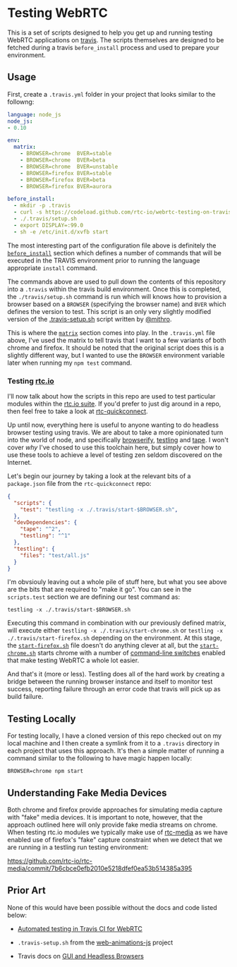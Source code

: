 # Testing WebRTC

This is a set of scripts designed to help you get up and running testing WebRTC applications on [travis](http://travis-ci.org). The scripts themselves are designed to be fetched during a travis `before_install` process and used to prepare your environment.

## Usage

First, create a `.travis.yml` folder in your project that looks similar to the followng:

```yaml
language: node_js
node_js:
- 0.10

env:
  matrix:
    - BROWSER=chrome  BVER=stable
    - BROWSER=chrome  BVER=beta
    - BROWSER=chrome  BVER=unstable
    - BROWSER=firefox BVER=stable
    - BROWSER=firefox BVER=beta
    - BROWSER=firefox BVER=aurora

before_install:
  - mkdir -p .travis
  - curl -s https://codeload.github.com/rtc-io/webrtc-testing-on-travis/tar.gz/master | tar -xz --strip-components=1 --directory .travis
  - ./.travis/setup.sh
  - export DISPLAY=:99.0
  - sh -e /etc/init.d/xvfb start
```

The most interesting part of the configuration file above is definitely the [`before_install`](http://docs.travis-ci.com/user/build-configuration/#before_install) section which defines a number of commands that will be executed in the TRAVIS environment prior to running the language appropriate `install` command.

The commands above are used to pull down the contents of this repository into a `.travis` within the travis build environment.  Once this is completed, the `./travis/setup.sh` command is run which will knows how to provision a browser based on a `BROWSER` (specifying the browser name) and `BVER` which defines the version to test.  This script is an only very slightly modified version of the [.travis-setup.sh](https://github.com/web-animations/web-animations-js/blob/master/.travis-setup.sh) script written by [@mithro](https://github.com/mithro).

This is where the [`matrix`](http://docs.travis-ci.com/user/build-configuration/#The-Build-Matrix) section comes into play.  In the `.travis.yml` file above, I've used the matrix to tell travis that I want to a few variants of both chrome and firefox.  It should be noted that the original script does this is a slightly different way, but I wanted to use the `BROWSER` environment variable later when running my `npm test` command.

### Testing [rtc.io](https://github.com/rtc-io)

I'll now talk about how the scripts in this repo are used to test particular modules within the [rtc.io suite](https://github.com/rtc-io).  If you'd prefer to just dig around in a repo, then feel free to take a look at [rtc-quickconnect](https://github.com/rtc-io/rtc-quickconnect).

Up until now, everything here is useful to anyone wanting to do headless browser testing using travis.  We are about to take a more opinionated turn into the world of node, and specifically [browserify](https://github.com/substack/node-browserify), [testling](https://github.com/substack/testling) and [tape](https://github.com/substack/tape).  I won't cover *why* I've chosed to use this toolchain here, but simply cover how to use these tools to achieve a level of testing zen seldom discovered on the Internet.

Let's begin our journey by taking a look at the relevant bits of a `package.json` file from the `rtc-quickconnect` repo:

```json
{
  "scripts": {
    "test": "testling -x ./.travis/start-$BROWSER.sh",
  },
  "devDependencies": {
    "tape": "^2",
    "testling": "^1"
  },
  "testling": {
    "files": "test/all.js"
  }
}
```

I'm obvsiouly leaving out a whole pile of stuff here, but what you see above are the bits that are required to "make it go".  You can see in the `scripts.test` section we are defining our test command as:

```
testling -x ./.travis/start-$BROWSER.sh
```

Executing this command in combination with our previously defined matrix, will execute either `testling -x ./.travis/start-chrome.sh` or `testling -x ./.travis/start-firefox.sh` depending on the environment.  At this stage, the [`start-firefox.sh`](https://github.com/DamonOehlman/webrtc-testing-on-travis/blob/master/start-firefox.sh) file doesn't do anything clever at all, but the [`start-chrome.sh`](https://github.com/DamonOehlman/webrtc-testing-on-travis/blob/master/start-chrome.sh) starts chrome with a number of [command-line switches](http://peter.sh/experiments/chromium-command-line-switches/) enabled that make testing WebRTC a whole lot easier.

And that's it (more or less). Testling does all of the hard work by creating a bridge between the running browser instance and itself to monitor test success, reporting failure through an error code that travis will  pick up as build failure.

## Testing Locally

For testing locally, I have a cloned version of this repo checked out on my local machine and I then create a symlink from it to a `.travis` directory in each project that uses this approach.  It's then a simple matter of running a command similar to the following to have magic happen locally:

```
BROWSER=chrome npm start
```

## Understanding Fake Media Devices

Both chrome and firefox provide approaches for simulating media capture with "fake" media devices.  It is important to note, however, that the approach outlined here will only provide fake media streams on chrome.  When testing rtc.io modules we typically make use of [rtc-media](https://github.com/rtc-io/rtc-media) as we have enabled use of firefox's "fake" capture constraint when we detect that we are running in a testling run testing environment:

https://github.com/rtc-io/rtc-media/commit/7b6cbce0efb2010e5218dfef0ea53b514385a395

## Prior Art

None of this would have been possible without the docs and code listed below:

- [Automated testing in Travis CI for WebRTC](http://lynckia.com/licode/travis-webrtc.html)

- `.travis-setup.sh` from the [web-animations-js](https://github.com/web-animations/web-animations-js) project

- Travis docs on [GUI and Headless Browsers](http://docs.travis-ci.com/user/gui-and-headless-browsers/)